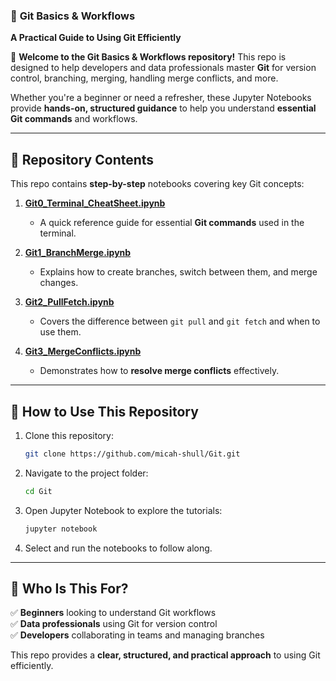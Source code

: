 ### 📌 **Git Basics & Workflows**
**A Practical Guide to Using Git Efficiently**  

🚀 **Welcome to the Git Basics & Workflows repository!** This repo is designed to help developers and data professionals master **Git** for version control, branching, merging, handling merge conflicts, and more.

Whether you're a beginner or need a refresher, these Jupyter Notebooks provide **hands-on, structured guidance** to help you understand **essential Git commands** and workflows. 

---

## 📂 **Repository Contents**
This repo contains **step-by-step** notebooks covering key Git concepts:

1. **[Git0_Terminal_CheatSheet.ipynb](https://github.com/micah-shull/Git/blob/main/Git0_Terminal_CheetSheet.ipynb)**  
   - A quick reference guide for essential **Git commands** used in the terminal.

2. **[Git1_BranchMerge.ipynb](https://github.com/micah-shull/Git/blob/main/Git1_BranchMerge.ipynb)**  
   - Explains how to create branches, switch between them, and merge changes.

3. **[Git2_PullFetch.ipynb](https://github.com/micah-shull/Git/blob/main/Git2_PullFetch.ipynb)**  
   - Covers the difference between `git pull` and `git fetch` and when to use them.

4. **[Git3_MergeConflicts.ipynb](https://github.com/micah-shull/Git/blob/main/Git3_MeregeConfilcts.ipynb)**  
   - Demonstrates how to **resolve merge conflicts** effectively.

---

## 🎯 **How to Use This Repository**
1. Clone this repository:  
   ```bash
   git clone https://github.com/micah-shull/Git.git
   ```
2. Navigate to the project folder:  
   ```bash
   cd Git
   ```
3. Open Jupyter Notebook to explore the tutorials:  
   ```bash
   jupyter notebook
   ```
4. Select and run the notebooks to follow along.

---

## 📖 **Who Is This For?**
✅ **Beginners** looking to understand Git workflows  
✅ **Data professionals** using Git for version control  
✅ **Developers** collaborating in teams and managing branches  

This repo provides a **clear, structured, and practical approach** to using Git efficiently.


